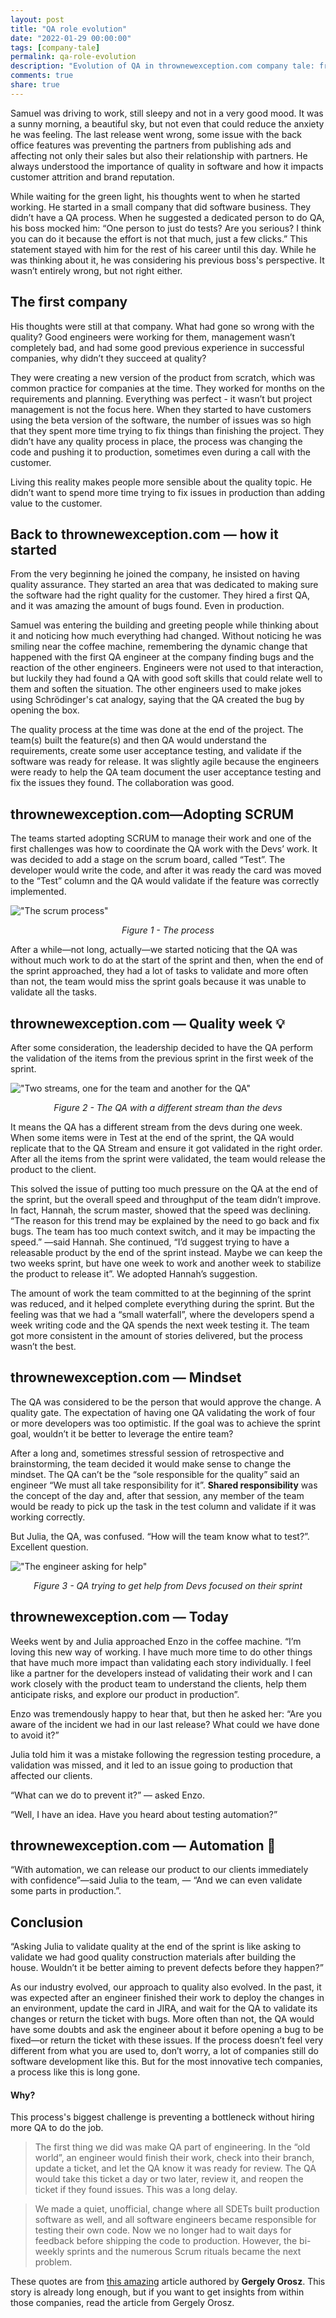 ```yaml
---
layout: post
title: "QA role evolution"
date: "2022-01-29 00:00:00"
tags: [company-tale]
permalink: qa-role-evolution 
description: "Evolution of QA in thrownewexception.com company tale: from manual testing to better approach"
comments: true
share: true
---
```

Samuel was driving to work, still sleepy and not in a very good mood. It was a sunny morning, a beautiful sky, but not even that could reduce the anxiety he was feeling. The last release went wrong, some issue with the back office features was preventing the partners from publishing ads and affecting not only their sales but also their relationship with partners. He always understood the importance of quality in software and how it impacts customer attrition and brand reputation. 

While waiting for the green light, his thoughts went to when he started working. He started in a small company that did software business. They didn’t have a QA process. When he suggested a dedicated person to do QA, his boss mocked him: “One person to just do tests? Are you serious? I think you can do it because the effort is not that much, just a few clicks.” This statement stayed with him for the rest of his career until this day. While he was thinking about it, he was considering his previous boss's perspective. It wasn’t entirely wrong, but not right either. 

## The first company

His thoughts were still at that company. What had gone so wrong with the quality? Good engineers were working for them, management wasn’t completely bad, and had some good previous experience in successful companies, why didn’t they succeed at quality? 

They were creating a new version of the product from scratch, which was common practice for companies at the time. They worked for months on the requirements and planning. Everything was perfect - it wasn’t but project management is not the focus here. When they started to have customers using the beta version of the software, the number of issues was so high that they spent more time trying to fix things than finishing the project. They didn’t have any quality process in place, the process was changing the code and pushing it to production, sometimes even during a call with the customer. 

Living this reality makes people more sensible about the quality topic. He didn’t want to spend more time trying to fix issues in production than adding value to the customer. 

## Back to thrownewexception.com — how it started

From the very beginning he joined the company, he insisted on having quality assurance. They started an area that was dedicated to making sure the software had the right quality for the customer. They hired a first QA, and it was amazing the amount of bugs found. Even in production. 

Samuel was entering the building and greeting people while thinking about it and noticing how much everything had changed. Without noticing he was smiling near the coffee machine, remembering the dynamic change that happened with the first QA engineer at the company finding bugs and the reaction of the other engineers. Engineers were not used to that interaction, but luckily they had found a QA with good soft skills that could relate well to them and soften the situation. The other engineers used to make jokes using Schrödinger's cat analogy, saying that the QA created the bug by opening the box.

The quality process at the time was done at the end of the project. The team(s) built the feature(s) and then QA would understand the requirements, create some user acceptance testing, and validate if the software was ready for release. It was slightly agile because the engineers were ready to help the QA team document the user acceptance testing and fix the issues they found. The collaboration was good.

## thrownewexception.com—Adopting SCRUM

The teams started adopting SCRUM to manage their work and one of the first challenges was how to coordinate the QA work with the Devs’ work. It was decided to add a stage on the scrum board, called “Test”. The developer would write the code, and after it was ready the card was moved to the “Test” column and the QA would validate if the feature was correctly implemented.

!["The scrum process"](../../assets/img/posts/2024.03.26/figure-1-process.png)

<p style="text-align: center;"><em>Figure 1 - The process</em></p>

After a while—not long, actually—we started noticing that the QA was without much work to do at the start of the sprint and then, when the end of the sprint approached, they had a lot of tasks to validate and more often than not, the team would miss the sprint goals because it was unable to validate all the tasks. 

## thrownewexception.com — Quality week 💡

After some consideration, the leadership decided to have the QA perform the validation of the items from the previous sprint in the first week of the sprint. 

!["Two streams, one for the team and another for the QA"](../../assets/img/posts/2024.03.26/different-stream-qa.png)

<p style="text-align: center;"><em>Figure 2 - The QA with a different stream
  than the devs</em></p>

It means the QA has a different stream from the devs during one week. When some items were in Test at the end of the sprint, the QA would replicate that to the QA Stream and ensure it got validated in the right order. After all the items from the sprint were validated, the team would release the product to the client.

This solved the issue of putting too much pressure on the QA at the end of the sprint, but the overall speed and throughput of the team didn’t improve. In fact, Hannah, the scrum master, showed that the speed was declining. “The reason for this trend may be explained by the need to go back and fix bugs. The team has too much context switch, and it may be impacting the speed.” —said Hannah. She continued, “I’d suggest trying to have a releasable product by the end of the sprint instead. Maybe we can keep the two weeks sprint, but have one week to work and another week to stabilize the product to release it”. We adopted Hannah’s suggestion.

The amount of work the team committed to at the beginning of the sprint was reduced, and it helped complete everything during the sprint. But the feeling was that we had a “small waterfall”, where the developers spend a week writing code and the QA spends the next week testing it. The team got more consistent in the amount of stories delivered, but the process wasn’t the best. 

## thrownewexception.com — Mindset

The QA was considered to be the person that would approve the change. A quality gate. The expectation of having one QA validating the work of four or more developers was too optimistic. If the goal was to achieve the sprint goal, wouldn’t it be better to leverage the entire team?

After a long and, sometimes stressful session of retrospective and brainstorming, the team decided it would make sense to change the mindset. The QA can’t be the “sole responsible for the quality” said an engineer “We must all take responsibility for it”. **Shared responsibility** was the concept of the day and, after that session, any member of the team would be ready to pick up the task in the test column and validate if it was working correctly.

But Julia, the QA, was confused. “How will the team know what to test?”. Excellent question. 

!["The engineer asking for help"](../../assets/img/posts/2024.03.26/figure-3-ask-for-help.png)

<p style="text-align: center;"><em>Figure 3 - QA trying to get help from Devs focused on their sprint</em></p>

## thrownewexception.com — Today

Weeks went by and Julia approached Enzo in the coffee machine. “I’m loving this new way of working. I have much more time to do other things that have much more impact than validating each story individually. I feel like a partner for the developers instead of validating their work and I can work closely with the product team to understand the clients, help them anticipate risks, and explore our product in production”. 

Enzo was tremendously happy to hear that, but then he asked her: “Are you aware of the incident we had in our last release? What could we have done to avoid it?”

Julia told him it was a mistake following the regression testing procedure, a validation was missed, and it led to an issue going to production that affected our clients.

“What can we do to prevent it?” — asked Enzo.

“Well, I have an idea. Have you heard about testing automation?”

## thrownewexception.com — Automation 🤖

“With automation, we can release our product to our clients immediately with confidence”—said Julia to the team, — “And we can even validate some parts in production.”.

## Conclusion

“Asking Julia to validate quality at the end of the sprint is like asking to validate we had good quality construction materials after building the house. Wouldn’t it be better aiming to prevent defects before they happen?”

As our industry evolved, our approach to quality also evolved. In the past, it was expected after an engineer finished their work to deploy the changes in an environment, update the card in JIRA, and wait for the QA to validate its changes or return the ticket with bugs. More often than not, the QA would have some doubts and ask the engineer about it before opening a bug to be fixed—or return the ticket with these issues. If the process doesn’t feel very different from what you are used to, don’t worry, a lot of companies still do software development like this. But for the most innovative tech companies, a process like this is long gone. 

#### Why?

This process's biggest challenge is preventing a bottleneck without hiring more QA to do the job.

> The first thing we did was make QA part of engineering. In the “old world”, an engineer would finish their work, check into their branch, update a ticket, and let the QA know it was ready for review. The QA would take this ticket a day or two later, review it, and reopen the ticket if they found issues. This was a long delay.

> We made a quiet, unofficial, change where all SDETs built production software as well, and all software engineers became responsible for testing their own code. Now we no longer had to wait days for feedback before shipping the code to production. However, the bi-weekly sprints and the numerous Scrum rituals became the next problem.

These quotes are from [this amazing](https://blog.pragmaticengineer.com/project-management-at-big-tech/) article authored by **Gergely Orosz**. This story is already long enough, but if you want to get insights from within those companies, read the article from Gergely Orosz.
